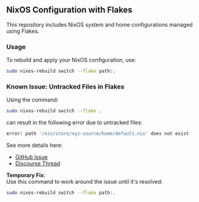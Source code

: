NixOS Configuration with Flakes
-------------------------------

This repository includes NixOS system and home configurations managed using Flakes.

### Usage

To rebuild and apply your NixOS configuration, use:

```bash
sudo nixos-rebuild switch --flake path:.
```

### Known Issue: Untracked Files in Flakes

Using the command:

```bash
sudo nixos-rebuild switch --flake .
```

can result in the following error due to untracked files:

```bash
error: path '/nix/store/xyz-source/home/default.nix' does not exist
```

See more details here:

*   [GitHub Issue](https://github.com/NixOS/nix/issues/7107)
*   [Discourse Thread](https://discourse.nixos.org/t/path-nix-store-does-not-exist/55413)

**Temporary Fix**:  
Use this command to work around the issue until it's resolved:

```bash
sudo nixos-rebuild switch --flake path:.
```